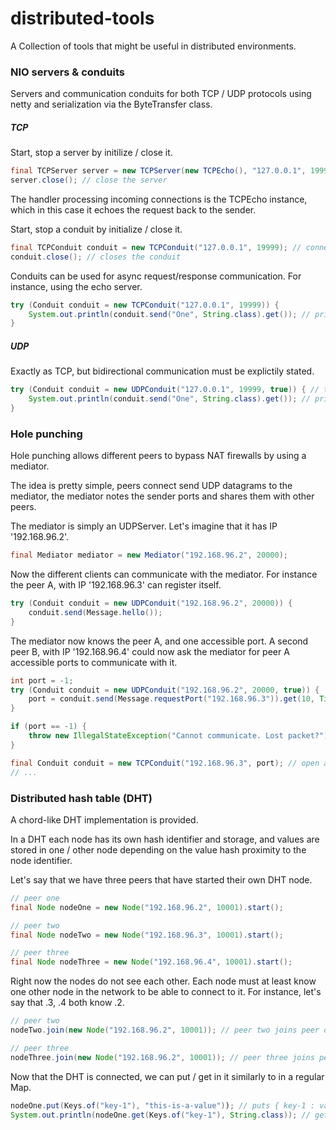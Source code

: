 # distributed-tools
A Collection of tools that might be useful in distributed environments.

### NIO servers & conduits
Servers and communication conduits for both TCP / UDP protocols using netty and serialization via the ByteTransfer class. 

##### __TCP__
Start, stop a server by initilize / close it.
```java
final TCPServer server = new TCPServer(new TCPEcho(), "127.0.0.1", 19999); // accepting on 19999
server.close(); // close the server
```
The handler processing incoming connections is the TCPEcho instance, which in this case it echoes the request back to the sender.

Start, stop a conduit by initialize / close it.
```java
final TCPConduit conduit = new TCPConduit("127.0.0.1", 19999); // connects to server
conduit.close(); // closes the conduit
```
Conduits can be used for async request/response communication. For instance, using the echo server.
```java
try (Conduit conduit = new TCPConduit("127.0.0.1", 19999)) {
    System.out.println(conduit.send("One", String.class).get()); // prints "One"
}
```

##### __UDP__
Exactly as TCP, but bidirectional communication must be explictily stated.
```java
try (Conduit conduit = new UDPConduit("127.0.0.1", 19999, true)) { // true : bidirectional 
    System.out.println(conduit.send("One", String.class).get()); // prints "One"
}
```

### Hole punching
Hole punching allows different peers to bypass NAT firewalls by using a mediator. 

The idea is pretty simple, peers connect send UDP datagrams to the mediator, the mediator notes the sender ports and shares them with other peers.

The mediator is simply an UDPServer. Let's imagine that it has IP '192.168.96.2'.
```java
final Mediator mediator = new Mediator("192.168.96.2", 20000);
```
Now the different clients can communicate with the mediator. For instance the peer A, with IP '192.168.96.3' can register itself.
```java
try (Conduit conduit = new UDPConduit("192.168.96.2", 20000)) {  
    conduit.send(Message.hello()); 
}
```
The mediator now knows the peer A, and one accessible port. A second peer B, with IP '192.168.96.4' could now ask the mediator for peer A accessible ports to communicate with it.
```java
int port = -1;
try (Conduit conduit = new UDPConduit("192.168.96.2", 20000, true)) {  
    port = conduit.send(Message.requestPort("192.168.96.3")).get(10, TimeUnit.SECONDS); 
}

if (port == -1) {
    throw new IllegalStateException("Cannot communicate. Lost packet?");
}

final Conduit conduit = new TCPConduit("192.168.96.3", port); // open a tcp conduit
// ...
```
### Distributed hash table (DHT)
A chord-like DHT implementation is provided.

In a DHT each node has its own hash identifier and storage, and values are stored in one / other node depending on the value hash proximity to the node identifier.

Let's say that we have three peers that have started their own DHT node.
```java
// peer one
final Node nodeOne = new Node("192.168.96.2", 10001).start();
```
```java
// peer two
final Node nodeTwo = new Node("192.168.96.3", 10001).start();
```
```java
// peer three
final Node nodeThree = new Node("192.168.96.4", 10001).start();
```
Right now the nodes do not see each other. Each node must at least know one other node in the network to be able to connect to it. For instance, let's say that .3, .4 both know .2.
```java
// peer two
nodeTwo.join(new Node("192.168.96.2", 10001)); // peer two joins peer one
```
```java
// peer three
nodeThree.join(new Node("192.168.96.2", 10001)); // peer three joins peer one / peer two
```
Now that the DHT is connected, we can put / get in it similarly to in a regular Map.
```java
nodeOne.put(Keys.of("key-1"), "this-is-a-value")); // puts { key-1 : value1 } in the DHT (not necessarily in nodeOne)
System.out.println(nodeOne.get(Keys.of("key-1"), String.class)); // gets value1 from somewhere in the DHT
```




